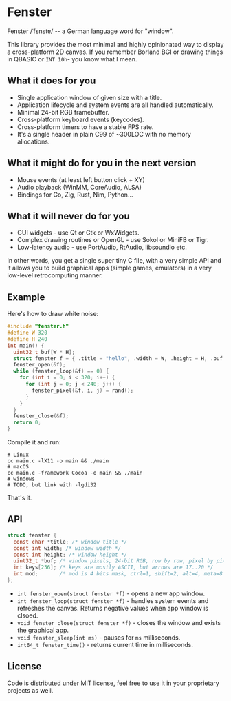 # Fenster

Fenster /ˈfɛnstɐ/ -- a German language word for "window".

This library provides the most minimal and highly opinionated way to display a cross-platform 2D canvas. If you remember Borland BGI or drawing things in QBASIC or `INT 10h`- you know what I mean.

## What it does for you

* Single application window of given size with a title.
* Application lifecycle and system events are all handled automatically.
* Minimal 24-bit RGB framebuffer.
* Cross-platform keyboard events (keycodes).
* Cross-platform timers to have a stable FPS rate.
* It's a single header in plain C99 of ~300LOC with no memory allocations.

## What it might do for you in the next version

* Mouse events (at least left button click + XY)
* Audio playback (WinMM, CoreAudio, ALSA)
* Bindings for Go, Zig, Rust, Nim, Python...

## What it will never do for you

* GUI widgets - use Qt or Gtk or WxWidgets.
* Complex drawing routines or OpenGL - use Sokol or MiniFB or Tigr.
* Low-latency audio - use PortAudio, RtAudio, libsoundio etc.

In other words, you get a single super tiny C file, with a very simple API and it allows you to build graphical apps (simple games, emulators) in a very low-level retrocomputing manner.

## Example

Here's how to draw white noise:

```c
#include "fenster.h"
#define W 320
#define H 240
int main() {
  uint32_t buf[W * H];
  struct fenster f = { .title = "hello", .width = W, .height = H, .buf = buf };
  fenster_open(&f);
  while (fenster_loop(&f) == 0) {
    for (int i = 0; i < 320; i++) {
      for (int j = 0; j < 240; j++) {
        fenster_pixel(&f, i, j) = rand();
      }
    }
  }
  fenster_close(&f);
  return 0;
}
```

Compile it and run:

```
# Linux
cc main.c -lX11 -o main && ./main
# macOS
cc main.c -framework Cocoa -o main && ./main
# windows
# TODO, but link with -lgdi32
```

That's it.

## API

```c
struct fenster {
  const char *title; /* window title */
  const int width; /* window width */
  const int height; /* window height */
  uint32_t *buf; /* window pixels, 24-bit RGB, row by row, pixel by pixel */
  int keys[256]; /* keys are mostly ASCII, but arrows are 17..20 */
  int mod;       /* mod is 4 bits mask, ctrl=1, shift=2, alt=4, meta=8 */
};
```

* `int fenster_open(struct fenster *f)` - opens a new app window.
* `int fenster_loop(struct fenster *f)` - handles system events and refreshes the canvas. Returns negative values when app window is clsoed.
* `void fenster_close(struct fenster *f)` - closes the window and exists the graphical app.
* `void fenster_sleep(int ms)` - pauses for `ms` milliseconds.
* `int64_t fenster_time()` - returns current time in milliseconds.

## License

Code is distributed under MIT license, feel free to use it in your proprietary projects as well.
